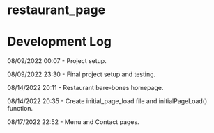 # restaurant_page

# Development Log

08/09/2022 00:07 - Project setup.

08/09/2022 23:30 - Final project setup and testing.

08/14/2022 20:11 - Restaurant bare-bones homepage.

08/14/2022 20:35 - Create initial_page_load file and initialPageLoad() function.

08/17/2022 22:52 - Menu and Contact pages.